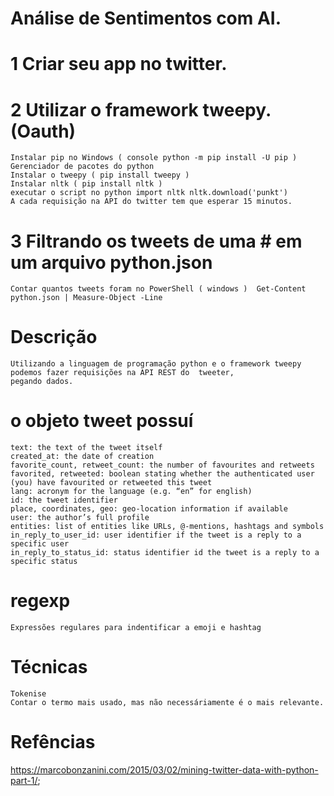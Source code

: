 # Análise de Sentimentos com AI.

# 1 Criar seu app no twitter.

# 2 Utilizar o framework tweepy. (Oauth) 
    Instalar pip no Windows ( console python -m pip install -U pip ) Gerenciador de pacotes do python
    Instalar o tweepy ( pip install tweepy )
    Instalar nltk ( pip install nltk )
    executar o script no python import nltk nltk.download('punkt')
    A cada requisição na API do twitter tem que esperar 15 minutos.

# 3 Filtrando os tweets de uma # em um arquivo python.json
    Contar quantos tweets foram no PowerShell ( windows )  Get-Content python.json | Measure-Object -Line

# Descrição
    Utilizando a linguagem de programação python e o framework tweepy podemos fazer requisições na API REST do  tweeter,
    pegando dados.

# o objeto tweet possuí
    text: the text of the tweet itself
    created_at: the date of creation
    favorite_count, retweet_count: the number of favourites and retweets
    favorited, retweeted: boolean stating whether the authenticated user (you) have favourited or retweeted this tweet
    lang: acronym for the language (e.g. “en” for english)
    id: the tweet identifier
    place, coordinates, geo: geo-location information if available
    user: the author’s full profile
    entities: list of entities like URLs, @-mentions, hashtags and symbols
    in_reply_to_user_id: user identifier if the tweet is a reply to a specific user
    in_reply_to_status_id: status identifier id the tweet is a reply to a specific status


# regexp 
    Expressões regulares para indentificar a emoji e hashtag

# Técnicas
    Tokenise 
    Contar o termo mais usado, mas não necessáriamente é o mais relevante.

# Refências
https://marcobonzanini.com/2015/03/02/mining-twitter-data-with-python-part-1/;
